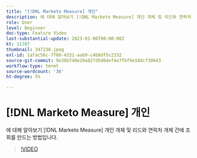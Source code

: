 ```yaml
---
title: "[!DNL Marketo Measure] 개인"
description: 에 대해 알아보기 [!DNL Marketo Measure] 개인 개체 및 리드와 연락처 개체 간에 조회를 만드는 방법입니다.
role: User
level: Beginner
doc-type: Feature Video
last-substantial-update: 2023-01-06T00:00:00Z
kt: 11707
thumbnail: 347230.jpeg
exl-id: 1afac56c-7f88-4331-aab9-c4b8df5c2332
source-git-commit: 9e38b740e29a827d5d64ef4e7fbf9e18dcf30643
workflow-type: tm+mt
source-wordcount: '36'
ht-degree: 5%

---
```


# [!DNL Marketo Measure] 개인

에 대해 알아보기 [!DNL Marketo Measure] 개인 개체 및 리드와 연락처 개체 간에 조회를 만드는 방법입니다.

>[!VIDEO](https://video.tv.adobe.com/v/347230/?quality=12&learn=on)

